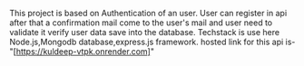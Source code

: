 This project is based on Authentication of an user.
User can register in api after that a confirmation mail come to the user's mail and user need to validate it
verify user data save into the database.
Techstack is use here Node.js,Mongodb database,express.js framework.
hosted link for this api is-"[https://kuldeep-vtpk.onrender.com]"
